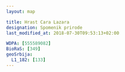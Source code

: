 ```yaml
---
layout: map

title: Hrast Cara Lazara
designation: Spomenik prirode
last_modified_at: 2018-07-30T09:53:13+02:00

WDPA: [555589082]
BioRaS: [349]
geoSrbija:
  L1_182: [133]
---
```

